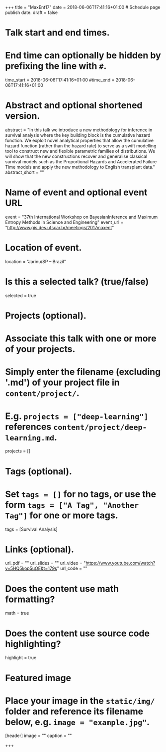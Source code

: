 +++
title = "MaxEnt17"
date = 2018-06-06T17:41:16+01:00  # Schedule page publish date.
draft = false

# Talk start and end times.
#   End time can optionally be hidden by prefixing the line with `#`.
time_start = 2018-06-06T17:41:16+01:00
#time_end = 2018-06-06T17:41:16+01:00

# Abstract and optional shortened version.
abstract = "In this talk we introduce a new methodology for inference in survival analysis where the key building block is the cumulative hazard function. We exploit novel analytical properties that allow the cumulative hazard function (rather than the hazard rate) to serve as a swift modelling tool to construct new and flexible parametric families of distributions. We will show that the new constructions recover and generalise classical survival models such as the Proportional Hazards and Accelerated Failure Time models and apply the new methodology to English transplant data."
abstract_short = ""

# Name of event and optional event URL
event = "37th International Workshop on BayesianInference and Maximum Entropy Methods in Science and Engineering"
event_url = "http://www.gis.des.ufscar.br/meetings/2017maxent"

# Location of event.
location = "Jarinu/SP – Brazil"

# Is this a selected talk? (true/false)
selected = true

# Projects (optional).
#   Associate this talk with one or more of your projects.
#   Simply enter the filename (excluding '.md') of your project file in `content/project/`.
#   E.g. `projects = ["deep-learning"]` references `content/project/deep-learning.md`.
projects = []

# Tags (optional).
#   Set `tags = []` for no tags, or use the form `tags = ["A Tag", "Another Tag"]` for one or more tags.
tags = [Survival Analysis]

# Links (optional).
url_pdf = ""
url_slides = ""
url_video = "https://www.youtube.com/watch?v=5HQ5kop5uOE&t=179s"
url_code = ""

# Does the content use math formatting?
math = true

# Does the content use source code highlighting?
highlight = true

# Featured image
# Place your image in the `static/img/` folder and reference its filename below, e.g. `image = "example.jpg"`.
[header]
image = ""
caption = ""

+++

